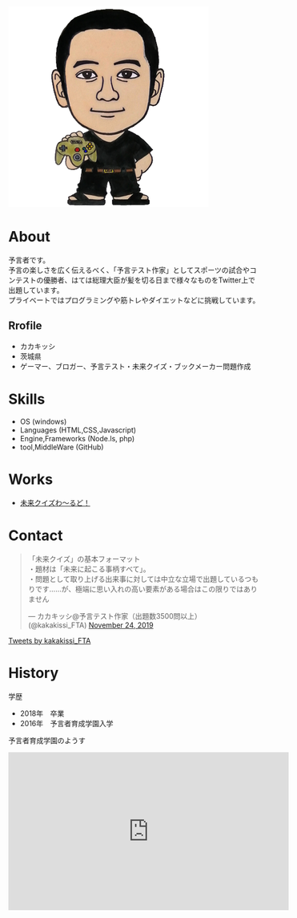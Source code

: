 ![プロフィール写真](blog-profile-icon-2.png)

# About

予言者です。  
予言の楽しさを広く伝えるべく、「予言テスト作家」としてスポーツの試合やコンテストの優勝者、はては総理大臣が髪を切る日まで様々なものをTwitter上で出題しています。  
プライベートではプログラミングや筋トレやダイエットなどに挑戦しています。

## Rrofile
- カカキッシ
- 茨城県
- ゲーマー、ブロガー、予言テスト・未来クイズ・ブックメーカー問題作成

# Skills
- OS (windows)
- Languages (HTML,CSS,Javascript)
- Engine,Frameworks (Node.ls, php)
- tool,MiddleWare (GitHub)

# Works
- [未来クイズわ～るど！](https://futurequiz.world/)

# Contact

<blockquote class="twitter-tweet"><p lang="ja" dir="ltr">「未来クイズ」の基本フォーマット<br>・題材は「未来に起こる事柄すべて」。<br>・問題として取り上げる出来事に対しては中立な立場で出題しているつもりです……が、極端に思い入れの高い要素がある場合はこの限りではありません</p>&mdash; カカキッシ@予言テスト作家（出題数3500問以上） (@kakakissi_FTA) <a href="https://twitter.com/kakakissi_FTA/status/1198499367331565569?ref_src=twsrc%5Etfw">November 24, 2019</a></blockquote> <script async src="https://platform.twitter.com/widgets.js" charset="utf-8"></script>

<a class="twitter-timeline" data-width="400" data-height="600" data-theme="light" href="https://twitter.com/kakakissi_FTA?ref_src=twsrc%5Etfw">Tweets by kakakissi_FTA</a> <script async src="https://platform.twitter.com/widgets.js" charset="utf-8"></script>

# History
学歴
- 2018年　卒業
- 2016年　予言者育成学園入学

予言者育成学園のようす
<iframe width="560" height="315" src="https://www.youtube.com/embed/aALk-ml9gQI" frameborder="0" allow="accelerometer; autoplay; encrypted-media; gyroscope; picture-in-picture" allowfullscreen></iframe>
